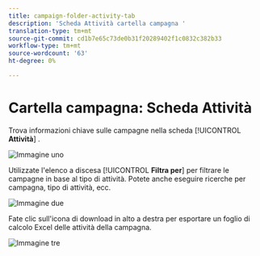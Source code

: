 ```yaml
---
title: campaign-folder-activity-tab
description: 'Scheda Attività cartella campagna '
translation-type: tm+mt
source-git-commit: cd1b7e65c73de0b31f20289402f1c0832c382b33
workflow-type: tm+mt
source-wordcount: '63'
ht-degree: 0%

---
```



# Cartella campagna: Scheda Attività

Trova informazioni chiave sulle campagne nella scheda [!UICONTROL **Attività**] .

![Immagine uno](/help/sky/assets/campaign-folders/campaign-folder-activities-tab/campaign-folder-activities-tab-1.png)

Utilizzate l&#39;elenco a discesa [!UICONTROL **Filtra per**] per filtrare le campagne in base al tipo di attività. Potete anche eseguire ricerche per campagna, tipo di attività, ecc.

![Immagine due](/help/sky/assets/campaign-folders/campaign-folder-activities-tab/campaign-folder-activities-tab-2.png)

Fate clic sull&#39;icona di download in alto a destra per esportare un foglio di calcolo Excel delle attività della campagna.

![Immagine tre](/help/sky/assets/campaign-folders/campaign-folder-activities-tab/campaign-folder-activities-tab-3.png)
